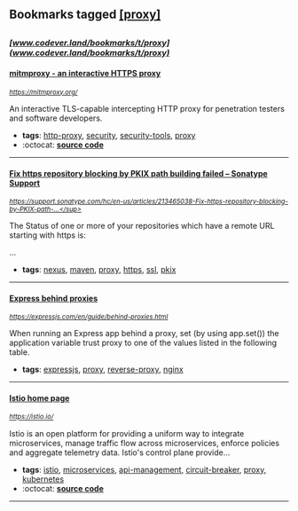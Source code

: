 ## Bookmarks tagged [[proxy]](https://www.codever.land/search?q=[proxy])

_<sup><sup>[www.codever.land/bookmarks/t/proxy](www.codever.land/bookmarks/t/proxy)</sup></sup>_
---
#### [mitmproxy - an interactive HTTPS proxy](https://mitmproxy.org/)
_<sup>https://mitmproxy.org/</sup>_

An interactive TLS-capable intercepting HTTP proxy for penetration testers and software developers.
* **tags**: [http-proxy](../tagged/http-proxy.md), [security](../tagged/security.md), [security-tools](../tagged/security-tools.md), [proxy](../tagged/proxy.md)
* :octocat: **[source code](https://github.com/mitmproxy/mitmproxy)**
---
#### [Fix https repository blocking by PKIX path building failed – Sonatype Support](https://support.sonatype.com/hc/en-us/articles/213465038-Fix-https-repository-blocking-by-PKIX-path-building-failed)
_<sup>https://support.sonatype.com/hc/en-us/articles/213465038-Fix-https-repository-blocking-by-PKIX-path-...</sup>_

The Status of one or more of your repositories which have a remote URL starting with https is:

...
* **tags**: [nexus](../tagged/nexus.md), [maven](../tagged/maven.md), [proxy](../tagged/proxy.md), [https](../tagged/https.md), [ssl](../tagged/ssl.md), [pkix](../tagged/pkix.md)
---
#### [Express behind proxies](https://expressjs.com/en/guide/behind-proxies.html)
_<sup>https://expressjs.com/en/guide/behind-proxies.html</sup>_

When running an Express app behind a proxy, set (by using app.set()) the application variable trust proxy to one of the values listed in the following table.
* **tags**: [expressjs](../tagged/expressjs.md), [proxy](../tagged/proxy.md), [reverse-proxy](../tagged/reverse-proxy.md), [nginx](../tagged/nginx.md)
---
#### [Istio home page](https://istio.io/)
_<sup>https://istio.io/</sup>_

Istio is an open platform for providing a uniform way to integrate microservices, manage traffic flow across microservices, enforce policies and aggregate telemetry data. Istio's control plane provide...
* **tags**: [istio](../tagged/istio.md), [microservices](../tagged/microservices.md), [api-management](../tagged/api-management.md), [circuit-breaker](../tagged/circuit-breaker.md), [proxy](../tagged/proxy.md), [kubernetes](../tagged/kubernetes.md)
* :octocat: **[source code](https://github.com/istio/istio)**
---
